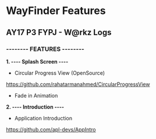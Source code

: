 # WayFinder Features

## AY17 P3 FYPJ  - W@rkz Logs

### -------- FEATURES  --------

**1. ---- Splash Screen ----**

- Circular Progress View (OpenSource)

https://github.com/rahatarmanahmed/CircularProgressView

- Fade in Animation

**2. ---- Introduction ----**

- Application Introduction

https://github.com/apl-devs/AppIntro




